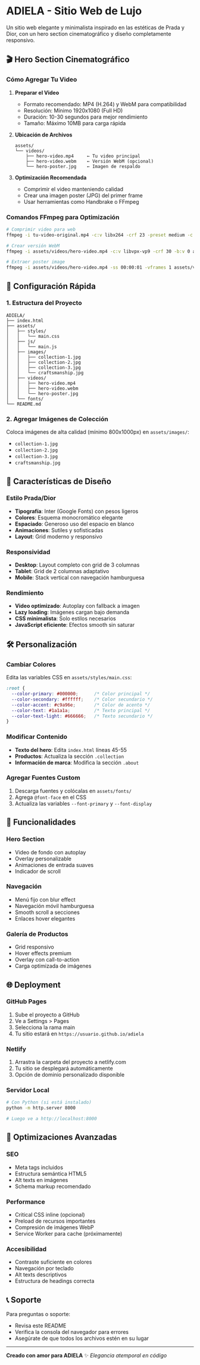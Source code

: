 # ADIELA - Sitio Web de Lujo

Un sitio web elegante y minimalista inspirado en las estéticas de Prada y Dior, con un hero section cinematográfico y diseño completamente responsivo.

## 🎬 Hero Section Cinematográfico

### Cómo Agregar Tu Video

1. **Preparar el Video**
   - Formato recomendado: MP4 (H.264) y WebM para compatibilidad
   - Resolución: Mínimo 1920x1080 (Full HD)
   - Duración: 10-30 segundos para mejor rendimiento
   - Tamaño: Máximo 10MB para carga rápida

2. **Ubicación de Archivos**
   ```
   assets/
   └── videos/
       ├── hero-video.mp4     ← Tu video principal
       ├── hero-video.webm    ← Versión WebM (opcional)
       └── hero-poster.jpg    ← Imagen de respaldo
   ```

3. **Optimización Recomendada**
   - Comprimir el video manteniendo calidad
   - Crear una imagen poster (JPG) del primer frame
   - Usar herramientas como Handbrake o FFmpeg

### Comandos FFmpeg para Optimización

```bash
# Comprimir video para web
ffmpeg -i tu-video-original.mp4 -c:v libx264 -crf 23 -preset medium -c:a aac -b:a 128k assets/videos/hero-video.mp4

# Crear versión WebM
ffmpeg -i assets/videos/hero-video.mp4 -c:v libvpx-vp9 -crf 30 -b:v 0 assets/videos/hero-video.webm

# Extraer poster image
ffmpeg -i assets/videos/hero-video.mp4 -ss 00:00:01 -vframes 1 assets/videos/hero-poster.jpg
```

## 🚀 Configuración Rápida

### 1. Estructura del Proyecto
```
ADIELA/
├── index.html
├── assets/
│   ├── styles/
│   │   └── main.css
│   ├── js/
│   │   └── main.js
│   ├── images/
│   │   ├── collection-1.jpg
│   │   ├── collection-2.jpg
│   │   ├── collection-3.jpg
│   │   └── craftsmanship.jpg
│   ├── videos/
│   │   ├── hero-video.mp4
│   │   ├── hero-video.webm
│   │   └── hero-poster.jpg
│   └── fonts/
└── README.md
```

### 2. Agregar Imágenes de Colección

Coloca imágenes de alta calidad (mínimo 800x1000px) en `assets/images/`:
- `collection-1.jpg`
- `collection-2.jpg`
- `collection-3.jpg`
- `craftsmanship.jpg`

## 🎨 Características de Diseño

### Estilo Prada/Dior
- **Tipografía**: Inter (Google Fonts) con pesos ligeros
- **Colores**: Esquema monocromático elegante
- **Espaciado**: Generoso uso del espacio en blanco
- **Animaciones**: Sutiles y sofisticadas
- **Layout**: Grid moderno y responsivo

### Responsividad
- **Desktop**: Layout completo con grid de 3 columnas
- **Tablet**: Grid de 2 columnas adaptativo
- **Mobile**: Stack vertical con navegación hamburguesa

### Rendimiento
- **Video optimizado**: Autoplay con fallback a imagen
- **Lazy loading**: Imágenes cargan bajo demanda
- **CSS minimalista**: Solo estilos necesarios
- **JavaScript eficiente**: Efectos smooth sin saturar

## 🛠️ Personalización

### Cambiar Colores
Edita las variables CSS en `assets/styles/main.css`:

```css
:root {
  --color-primary: #000000;      /* Color principal */
  --color-secondary: #ffffff;    /* Color secundario */
  --color-accent: #c9a96e;       /* Color de acento */
  --color-text: #1a1a1a;         /* Texto principal */
  --color-text-light: #666666;   /* Texto secundario */
}
```

### Modificar Contenido
- **Texto del hero**: Edita `index.html` líneas 45-55
- **Productos**: Actualiza la sección `.collection` 
- **Información de marca**: Modifica la sección `.about`

### Agregar Fuentes Custom
1. Descarga fuentes y colócalas en `assets/fonts/`
2. Agrega `@font-face` en el CSS
3. Actualiza las variables `--font-primary` y `--font-display`

## 📱 Funcionalidades

### Hero Section
- Video de fondo con autoplay
- Overlay personalizable
- Animaciones de entrada suaves
- Indicador de scroll

### Navegación
- Menú fijo con blur effect
- Navegación móvil hamburguesa
- Smooth scroll a secciones
- Enlaces hover elegantes

### Galería de Productos
- Grid responsivo
- Hover effects premium
- Overlay con call-to-action
- Carga optimizada de imágenes

## 🌐 Deployment

### GitHub Pages
1. Sube el proyecto a GitHub
2. Ve a Settings > Pages
3. Selecciona la rama main
4. Tu sitio estará en `https://usuario.github.io/adiela`

### Netlify
1. Arrastra la carpeta del proyecto a netlify.com
2. Tu sitio se desplegará automáticamente
3. Opción de dominio personalizado disponible

### Servidor Local
```bash
# Con Python (si está instalado)
python -m http.server 8000

# Luego ve a http://localhost:8000
```

## 🎯 Optimizaciones Avanzadas

### SEO
- Meta tags incluidos
- Estructura semántica HTML5
- Alt texts en imágenes
- Schema markup recomendado

### Performance
- Critical CSS inline (opcional)
- Preload de recursos importantes
- Compresión de imágenes WebP
- Service Worker para cache (próximamente)

### Accesibilidad
- Contraste suficiente en colores
- Navegación por teclado
- Alt texts descriptivos
- Estructura de headings correcta

## 📞 Soporte

Para preguntas o soporte:
- Revisa este README
- Verifica la consola del navegador para errores
- Asegúrate de que todos los archivos estén en su lugar

---

**Creado con amor para ADIELA** ✨
*Elegancia atemporal en código* 